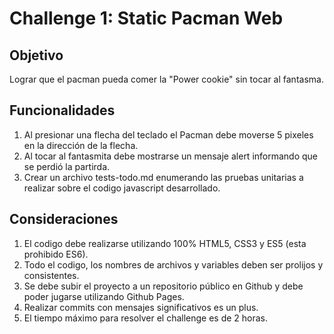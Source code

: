 # Challenge 1: Static Pacman Web

## Objetivo
Lograr que el pacman pueda comer la "Power cookie" sin tocar al fantasma.

## Funcionalidades
1. Al presionar una flecha del teclado el Pacman debe moverse 5 pixeles en la dirección de la flecha.
2. Al tocar al fantasmita debe mostrarse un mensaje alert informando que se perdió la partirda.
3. Crear un archivo tests-todo.md enumerando las pruebas unitarias a realizar sobre el codigo javascript desarrollado.

## Consideraciones
1. El codigo debe realizarse utilizando 100% HTML5, CSS3 y ES5 (esta prohibido ES6).
2. Todo el codigo, los nombres de archivos y variables deben ser prolijos y consistentes.
3. Se debe subir el proyecto a un repositorio público en Github y debe poder jugarse utilizando Github Pages.
4. Realizar commits con mensajes significativos es un plus.
5. El tiempo máximo para resolver el challenge es de 2 horas.
